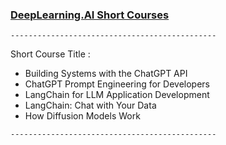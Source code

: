 ### [DeepLearning.AI Short Courses](https://www.deeplearning.ai/short-courses/)  
  
`----------------------------------------------`  
  
Short Course Title :  
- Building Systems with the ChatGPT API
- ChatGPT Prompt Engineering for Developers
- LangChain for LLM Application Development
- LangChain: Chat with Your Data
- How Diffusion Models Work  

`----------------------------------------------`
